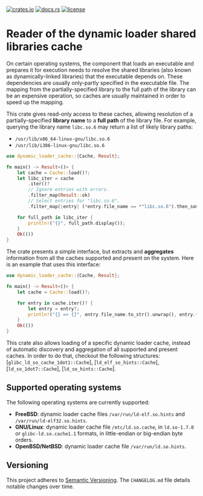 [![crates.io](https://img.shields.io/crates/v/dynamic-loader-cache.svg)](https://crates.io/crates/dynamic-loader-cache)
[![docs.rs](https://docs.rs/dynamic-loader-cache/badge.svg)](https://docs.rs/dynamic-loader-cache)
[![license](https://img.shields.io/github/license/koutheir/dynamic-loader-cache?color=black)](https://raw.githubusercontent.com/koutheir/dynamic-loader-cache/master/LICENSE.txt)

# Reader of the dynamic loader shared libraries cache

On certain operating systems, the component that loads an executable and prepares it for execution
needs to resolve the shared libraries (also known as dynamically-linked libraries) that
the executable depends on.
These dependencies are usually only-partly specified in the executable file.
The mapping from the partially-specified library to the full path of the library can be an expensive
operation, so caches are usually maintained in order to speed up the mapping.

This crate gives read-only access to these caches, allowing resolution of a partially-specified
**library name** to a **full path** of the library file.
For example, querying the library name `libc.so.6` may return a list of likely library paths:
- `/usr/lib/x86_64-linux-gnu/libc.so.6`
- `/usr/lib/i386-linux-gnu/libc.so.6`

```rust
use dynamic_loader_cache::{Cache, Result};

fn main() -> Result<()> {
    let cache = Cache::load()?;
    let libc_iter = cache
        .iter()?
        // Ignore entries with errors.
        .filter_map(Result::ok)
        // Select entries for "libc.so.6".
        .filter_map(|entry| (*entry.file_name == *"libc.so.6").then_some(entry.full_path));

    for full_path in libc_iter {
        println!("{}", full_path.display());
    }
    Ok(())
}
```

The crate presents a simple interface, but extracts and **aggregates** information from all the caches
supported and present on the system. Here is an example that uses this interface:

```rust
use dynamic_loader_cache::{Cache, Result};

fn main() -> Result<()> {
    let cache = Cache::load()?;

    for entry in cache.iter()? {
        let entry = entry?;
        println!("{} => {}", entry.file_name.to_str().unwrap(), entry.full_path.display());
    }
    Ok(())
}
```

This crate also allows loading of a specific dynamic loader cache, instead of automatic discovery
and aggregation of all supported and present caches.
In order to do that, checkout the following structures: [`glibc_ld_so_cache_1dot1::Cache`],
[`ld_elf_so_hints::Cache`], [`ld_so_1dot7::Cache`], [`ld_so_hints::Cache`].

## Supported operating systems

The following operating systems are currently supported:

- **FreeBSD**: dynamic loader cache files `/var/run/ld-elf.so.hints` and `/var/run/ld-elf32.so.hints`.
- **GNU/Linux**: dynamic loader cache file `/etc/ld.so.cache`, in `ld.so-1.7.0` or
  `glibc-ld.so.cache1.1` formats, in little-endian or big-endian byte orders.
- **OpenBSD/NetBSD**: dynamic loader cache file `/var/run/ld.so.hints`.

## Versioning

This project adheres to [Semantic Versioning].
The `CHANGELOG.md` file details notable changes over time.

[Semantic Versioning]: https://semver.org/spec/v2.0.0.html
